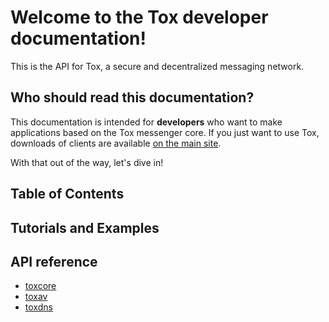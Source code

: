 Welcome to the Tox developer documentation!
===========================================

This is the API for Tox, a secure and decentralized messaging network.

Who should read this documentation?
-----------------------------------

This documentation is intended for **developers** who want to make
applications based on the Tox messenger core. If you just want to use
Tox, downloads of clients are available [on the main
site](https://wiki.tox.im/Binaries).

With that out of the way, let's dive in!

Table of Contents
-----------------

Tutorials and Examples
----------------------

API reference
-------------

-   [toxcore](https://libtoxcore.so/api/tox_8h.html)
-   [toxav](https://libtoxcore.so/api/toxav_8h.html)
-   [toxdns](https://libtoxcore.so/api/toxdns_8h.html)

